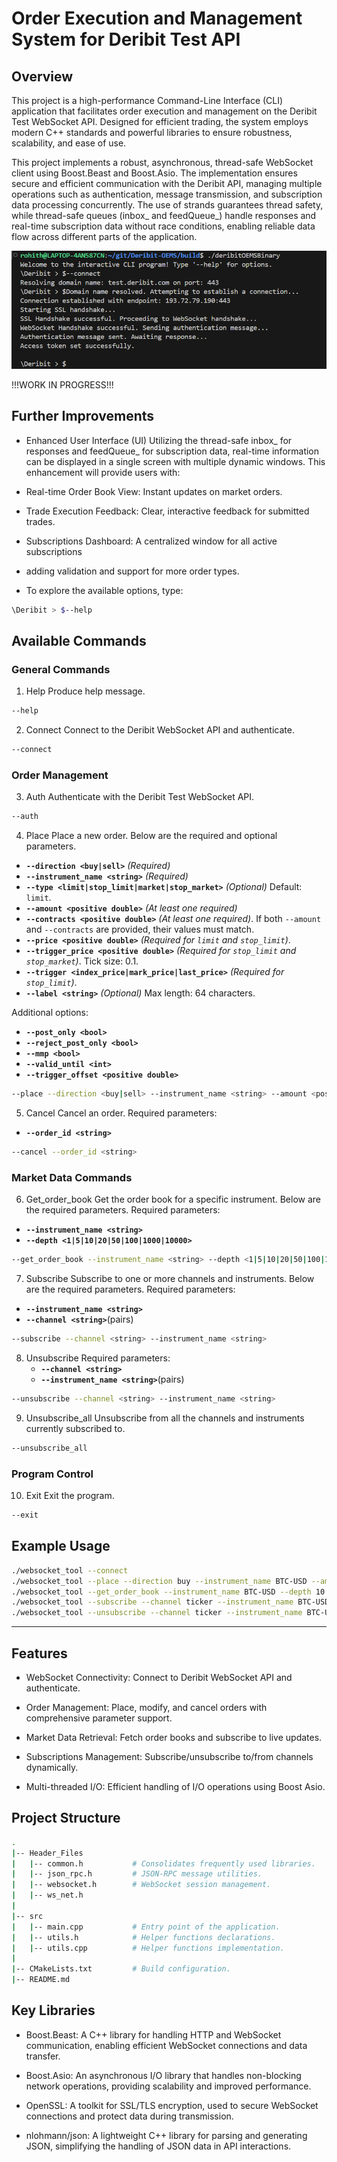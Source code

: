# Order Execution and Management System for Deribit Test API

## Overview

This project is a high-performance Command-Line Interface (CLI) application that facilitates order execution and management on the Deribit Test WebSocket API. Designed for efficient trading, the system employs modern C++ standards and powerful libraries to ensure robustness, scalability, and ease of use.

This project implements a robust, asynchronous, thread-safe WebSocket client using Boost.Beast and Boost.Asio. The implementation ensures secure and efficient communication with the Deribit API, managing multiple operations such as authentication, message transmission, and subscription data processing concurrently. The use of strands guarantees thread safety, while thread-safe queues (inbox_ and feedQueue_) handle responses and real-time subscription data without race conditions, enabling reliable data flow across different parts of the application.

![alt text](image-1.png)

!!!WORK IN PROGRESS!!!

## Further Improvements

- Enhanced User Interface (UI)
  Utilizing the thread-safe inbox_ for responses and feedQueue_ for subscription data, real-time information can be displayed in a single screen with multiple dynamic windows. This enhancement will provide users with:

 - Real-time Order Book View: Instant updates on market orders.
 - Trade Execution Feedback: Clear, interactive feedback for submitted trades.
 - Subscriptions Dashboard: A centralized window for all active subscriptions

- adding validation and support for more order types.


- To explore the available options, type:

```bash
\Deribit > $--help
```

## Available Commands

### General Commands
1. Help
  Produce help message.
```bash
--help
```

2. Connect
  Connect to the Deribit WebSocket API and authenticate.
```bash
--connect
```

### Order Management
3. Auth
  Authenticate with the Deribit Test WebSocket API.
```bash
--auth
```

4. Place
  Place a new order. Below are the required and optional parameters.

  - **`--direction <buy|sell>`** *(Required)*
  - **`--instrument_name <string>`** *(Required)*
  - **`--type <limit|stop_limit|market|stop_market>`** *(Optional)* Default: `limit`.
  - **`--amount <positive double>`** *(At least one required)*
  - **`--contracts <positive double>`** *(At least one required)*. If both `--amount` and `--contracts` are provided, their values must match.
  - **`--price <positive double>`** *(Required for `limit` and `stop_limit`)*.
  - **`--trigger_price <positive double>`** *(Required for `stop_limit` and `stop_market`)*. Tick size: 0.1.
  - **`--trigger <index_price|mark_price|last_price>`** *(Required for `stop_limit`)*.
  - **`--label <string>`** *(Optional)* Max length: 64 characters.

  Additional options:
  - **`--post_only <bool>`**
  - **`--reject_post_only <bool>`**
  - **`--mmp <bool>`**
  - **`--valid_until <int>`**
  - **`--trigger_offset <positive double>`**

```bash
--place --direction <buy|sell> --instrument_name <string> --amount <positive double> --price <positive double> --trigger_price <positive double>
```

5. Cancel
  Cancel an order. Required parameters:
  - **`--order_id <string>`**
```bash
--cancel --order_id <string>
```

### Market Data Commands

6. Get_order_book
  Get the order book for a specific instrument. Below are the required parameters.
  Required parameters:
  - **`--instrument_name <string>`**
  - **`--depth <1|5|10|20|50|100|1000|10000>`**
```bash
--get_order_book --instrument_name <string> --depth <1|5|10|20|50|100|1000|10000>
```

7. Subscribe
  Subscribe to one or more channels and instruments. Below are the required parameters.
  Required parameters:
  - **`--instrument_name <string>`**
  - **`--channel <string>`**(pairs)
```bash
--subscribe --channel <string> --instrument_name <string>
```

8. Unsubscribe
  Required parameters:
    - **`--channel <string>`**
    - **`--instrument_name <string>`**(pairs)
```bash
--unsubscribe --channel <string> --instrument_name <string>
```

9. Unsubscribe_all
  Unsubscribe from all the channels and instruments currently subscribed to.
```bash
--unsubscribe_all
```

### Program Control

10. Exit
  Exit the program.
```bash
--exit
```

## Example Usage
```bash
./websocket_tool --connect
./websocket_tool --place --direction buy --instrument_name BTC-USD --amount 1 --price 40000 --trigger_price 41000
./websocket_tool --get_order_book --instrument_name BTC-USD --depth 10
./websocket_tool --subscribe --channel ticker --instrument_name BTC-USD
./websocket_tool --unsubscribe --channel ticker --instrument_name BTC-USD
```

---


## Features

- WebSocket Connectivity: Connect to Deribit WebSocket API and  authenticate.

- Order Management: Place, modify, and cancel orders with comprehensive parameter support.

- Market Data Retrieval: Fetch order books and subscribe to live updates.

- Subscriptions Management: Subscribe/unsubscribe to/from channels dynamically.

- Multi-threaded I/O: Efficient handling of I/O operations using Boost Asio.

## Project Structure

```sh
.
|-- Header_Files
|   |-- common.h           # Consolidates frequently used libraries.
|   |-- json_rpc.h         # JSON-RPC message utilities.
|   |-- websocket.h        # WebSocket session management.
|   |-- ws_net.h           
|
|-- src
|   |-- main.cpp           # Entry point of the application.
|   |-- utils.h            # Helper functions declarations.
|   |-- utils.cpp          # Helper functions implementation.
|
|-- CMakeLists.txt         # Build configuration.
|-- README.md              

```

## Key Libraries

- Boost.Beast: A C++ library for handling HTTP and WebSocket communication, enabling efficient WebSocket connections and data transfer.

- Boost.Asio: An asynchronous I/O library that handles non-blocking network operations, providing scalability and improved performance.

- OpenSSL: A toolkit for SSL/TLS encryption, used to secure WebSocket connections and protect data during transmission.

- nlohmann/json: A lightweight C++ library for parsing and generating JSON, simplifying the handling of JSON data in API interactions.
